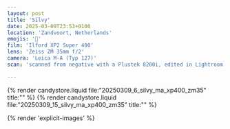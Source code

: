 ```yaml
---
layout: post
title: 'Silvy'
date: 2025-03-09T23:53+0100
location: 'Zandvoort, Netherlands'
emojis: '🔞'
film: 'Ilford XP2 Super 400'
lens: 'Zeiss ZM 35mm f/2'
camera: 'Leica M-A (Typ 127)'
scan: 'scanned from negative with a Plustek 8200i, edited in Lightroom'

---
```


{% render candystore.liquid file:"20250309_6_silvy_ma_xp400_zm35" title:"" %}
{% render candystore.liquid file:"20250309_15_silvy_ma_xp400_zm35" title:"" %}

{% render 'explicit-images' %}